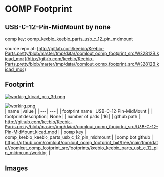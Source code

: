 # OOMP Footprint  
## USB-C-12-Pin-MidMount  by none  
  
oomp key: oomp_keebio_keebio_parts_usb_c_12_pin_midmount  
  
source repo at: [http://gitlab.com/keebio/Keebio-Parts.pretty/blob/master/tmp/data//oomlout_oomp_footprint_src/WS2812B.kicad_mod](http://gitlab.com/keebio/Keebio-Parts.pretty/blob/master/tmp/data//oomlout_oomp_footprint_src/WS2812B.kicad_mod)  
## Footprint  
  
[![working_kicad_pcb_3d.png](working_kicad_pcb_3d_600.png)](working_kicad_pcb_3d.png)  
  
[![working.png](working_600.png)](working.png)  
| name | value | 
| --- | --- | 
| footprint name | USB-C-12-Pin-MidMount | 
| footprint description | None | 
| number of pads | 16 | 
| github path | http://github.com/keebio/Keebio-Parts.pretty/blob/master/tmp/data//oomlout_oomp_footprint_src/USB-C-12-Pin-MidMount.kicad_mod | 
| oomp key | oomp_keebio_keebio_parts_usb_c_12_pin_midmount | 
| oomp bot github | https://github.com/oomlout/oomlout_oomp_footprint_bot/tree/main/tmp/data//oomlout_oomp_footprint_src/footprints/keebio_keebio_parts_usb_c_12_pin_midmount/working | 
## Images  
